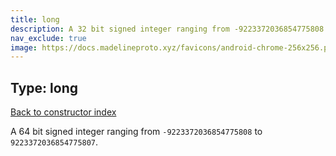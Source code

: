 ```yaml
---
title: long
description: A 32 bit signed integer ranging from -9223372036854775808 to 9223372036854775807
nav_exclude: true
image: https://docs.madelineproto.xyz/favicons/android-chrome-256x256.png
---
```

## Type: long  
[Back to constructor index](index.md)

A 64 bit signed integer ranging from `-9223372036854775808` to `9223372036854775807`.

